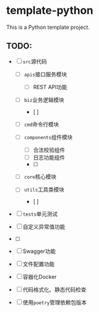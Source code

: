 # template-python

This is a Python template project.

## TODO:
- [ ] `src`源代码
    - [ ] `apis`接口服务模块
      - [ ] REST API功能

    - [ ] `biz`业务逻辑模块
      - [ ] 

    - [ ] `cmd`命令行模块
    - [ ] `components`组件模块
      - [ ] 合法校验组件
      - [ ] 日志功能组件
      - [ ] 

    - [ ] `core`核心模块
    - [ ] `utils`工具类模块
      - [ ] 

- [ ] `tests`单元测试



- [ ] 自定义异常值功能
- [ ] 
- [ ] Swagger功能
- [ ] 文件配置功能
- [ ] 容器化Docker
- [ ] 代码格式化、静态代码检查
- [ ] 使用`poetry`管理依赖包版本

